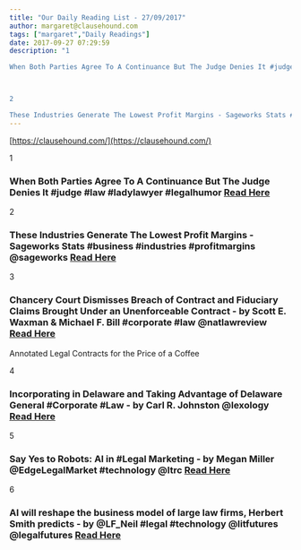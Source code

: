 ```yaml
---
title: "Our Daily Reading List - 27/09/2017"
author: margaret@clausehound.com
tags: ["margaret","Daily Readings"]
date: 2017-09-27 07:29:59
description: "1

When Both Parties Agree To A Continuance But The Judge Denies It #judge #law #ladylawyer #legalhumor Read Here



2

These Industries Generate The Lowest Profit Margins - Sageworks Stats #business..."
---
```


[https://clausehound.com/](https://clausehound.com/)

1

### When Both Parties Agree To A Continuance But The Judge Denies It #judge #law #ladylawyer #legalhumor [Read Here](https://www.pinterest.com/pin/144467100526874139/)

2

### These Industries Generate The Lowest Profit Margins - Sageworks Stats #business #industries #profitmargins @sageworks [Read Here](https://www.forbes.com/sites/sageworks/2017/09/24/these-industries-generate-the-lowest-profit-margins/#40c603e3f49d)

3

### Chancery Court Dismisses Breach of Contract and Fiduciary Claims Brought Under an Unenforceable Contract - by Scott E. Waxman & Michael F. Bill #corporate #law @natlawreview [Read Here](https://goo.gl/UGMCt9)

Annotated Legal Contracts
for the Price of a Coffee

4

### Incorporating in Delaware and Taking Advantage of Delaware General #Corporate #Law - by Carl R. Johnston @lexology [Read Here](https://goo.gl/reBUPB)

5

### Say Yes to Robots: AI in #Legal Marketing - by Megan Miller @EdgeLegalMarket #technology @ltrc [Read Here](https://goo.gl/PLdFtg)

6

### AI will reshape the business model of large law firms, Herbert Smith predicts - by @LF_Neil #legal #technology @litfutures @legalfutures [Read Here](https://goo.gl/sygvY1)